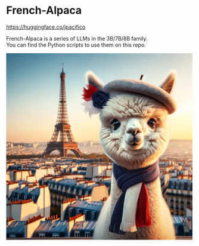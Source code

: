 # French-Alpaca
https://huggingface.co/jpacifico  

French-Alpaca is a series of LLMs in the 3B/7B/8B family.  
You can find the Python scripts to use them on this repo.

![image/jpeg](https://github.com/jpacifico/French-Alpaca/blob/main/Assets/French-Alpaca_500px.png?raw=true) 
